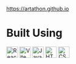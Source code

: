 <a href='artathon.github.io' target='_blank'> https://artathon.github.io </a><br>
<div>
<h1> Built Using </h1>
<img src='https://user-images.githubusercontent.com/57311125/208284625-07f0d61a-dc4b-40dc-aae2-5ab5253d2b12.png' height=30 title = 'React'/>
<img src='https://user-images.githubusercontent.com/57311125/208284652-b5ddb112-c519-4376-8545-d7daef249765.png' height=30 title = 'Vite'/>
<img src='https://user-images.githubusercontent.com/57311125/208284668-db175c71-97d8-49ee-8da6-8f09fdf4e94c.png' height=30 title = 'Javascript'/>
<img src='https://user-images.githubusercontent.com/57311125/208284675-2f3660d2-ebe6-4e78-9eb3-a85498378ea7.png' height=30 title = 'HTML 5'/>
<img src='https://user-images.githubusercontent.com/57311125/208284693-cb4ac8fc-4de0-4564-ad75-0d17a8b2416e.png' height=30 title = 'CSS 3'/>
<div>
